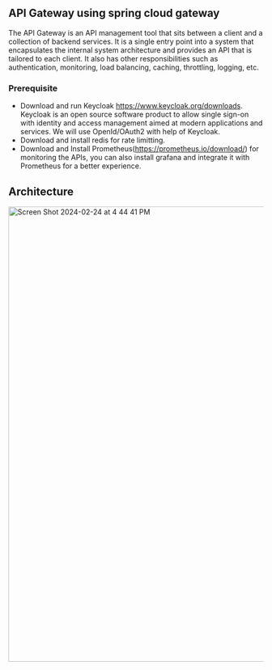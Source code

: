 ## API Gateway using spring cloud gateway

The API Gateway is an API management tool that sits between a client and a collection of backend services. It is a single entry point into a system that encapsulates the internal system architecture and provides an API that is tailored to each client. It also has other responsibilities such as authentication, monitoring, load balancing, caching, throttling, logging, etc.

### Prerequisite
- Download and run Keycloak https://www.keycloak.org/downloads. Keycloak is an open source software product to allow single sign-on with identity and access management aimed at modern applications and services. We will use OpenId/OAuth2 with help of Keycloak.
- Download and install redis for rate limitting.
- Download and Install Prometheus(https://prometheus.io/download/) for monitoring the APIs, you can also install grafana and integrate it with Prometheus for a better experience.

## Architecture
<img width="900" alt="Screen Shot 2024-02-24 at 4 44 41 PM" src="https://github.com/S-U-N-I-L/API-Gateway/assets/15266960/ab6f63d6-35df-41ce-95b0-d7600a795a09">
